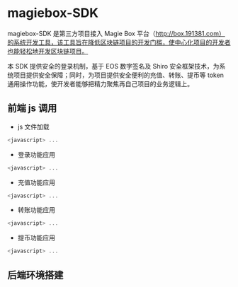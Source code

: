 # magiebox-SDK 

magiebox-SDK 是第三方项目接入 Magie Box 平台（http://box.191381.com）的系统开发工具，该工具旨在降低区块链项目的开发门槛，使中心化项目的开发者也能轻松地开发区块链项目。

本 SDK 提供安全的登录机制，基于 EOS 数字签名及 Shiro 安全框架技术，为系统项目提供安全保障；同时，为项目提供安全便利的充值、转账、提币等 token 通用操作功能，使开发者能够把精力聚焦再自己项目的业务逻辑上。

## 前端 js 调用
* js 文件加载
```js
<javascript> ...
```
* 登录功能应用
```js
<javascript> ...
```
* 充值功能应用
```js
<javascript> ...
```
* 转账功能应用
```js
<javascript> ...
```
* 提币功能应用
```js
<javascript> ...
```
## 后端环境搭建
